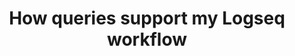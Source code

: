 ---
title: How queries support my Logseq workflow
summary: Posts about my general Logseq workflow and how I utilize queries.
description: Posts about my general Logseq workflow and how I utilize queries.
---